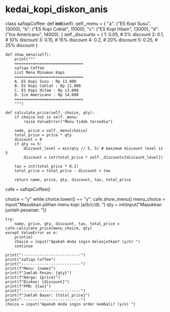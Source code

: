 # kedai_kopi_diskon_anis
class safiqaCoffee:
    def __init__(self):
        self._menu = {
            "a": ("ES Kopi Susu", 13000),
            "b": ("ES Kopi Coklat", 11000),
            "c": ("ES Kopi Hitam", 13000),
            "d": ("Ice Americano", 14000),
        }
        self._discounts = {
            1: 0.05, # 5% discount
            2: 0.1, # 10% discount
            3: 0.15, # 15% discount
            4: 0.2, # 20% discount
            5: 0.25, # 25% discount
        }

    def show_menu(self):
        print("""
        ==============================
        safiqa Coffee
        List Menu Minuman Kopi
        ==============================
        A. ES Kopi Susu : Rp 13.000
        B. ES Kopi Coklat : Rp 11.000
        C. ES Kopi Hitam : Rp 13.000
        D. Ice Americano : Rp 14.000
        ==============================
        """)

    def calculate_price(self, choice, qty):
        if choice not in self._menu:
            raise ValueError("Menu tidak tersedia")

        name, price = self._menu[choice]
        total_price = price * qty
        discount = 0
        if qty >= 5:
            discount_level = min(qty // 5, 5) # maximum discount level is 5
            discount = int(total_price * self._discounts[discount_level])

        tax = int(total_price * 0.1)
        total_price = total_price - discount + tax

        return name, price, qty, discount, tax, total_price


cafe = safiqaCoffee()

choice = "y"
while choice.lower() == "y":
    cafe.show_menu()
    menu_choice = input("Masukkan pilihan menu kopi (a/b/c/d): ")
    qty = int(input("Masukkan jumlah pesanan: "))

    try:
        name, price, qty, discount, tax, total_price = cafe.calculate_price(menu_choice, qty)
    except ValueError as e:
        print(e)
        choice = input("Apakah Anda ingin melanjutkan? (y/n) ")
        continue

    print("--------------------------")
    print("safiqa Coffee")
    print("--------------------------")
    print(f"Menu: {name}")
    print(f"Jumlah Pesan: {qty}")
    print(f"Harga: {price}")
    print(f"Diskon: {discount}")
    print(f"PPN: {tax}")
    print("--------------------------")
    print(f"Jumlah Bayar: {total_price}")
    print("--------------------------")
    choice = input("Apakah Anda ingin order kembali? (y/n) ")
